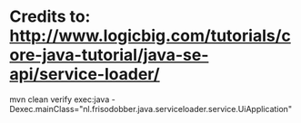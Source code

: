 # Credits to: http://www.logicbig.com/tutorials/core-java-tutorial/java-se-api/service-loader/
mvn clean verify exec:java -Dexec.mainClass="nl.frisodobber.java.serviceloader.service.UiApplication"